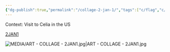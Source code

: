 ```yaml
---
{"dg-publish":true,"permalink":"/collage-2-jan-1/","tags":["c/flag","c/US","c/sign","c/N/jonny","c/colour-yellow","c/colour-blue","c/trip","c/N/CK","collage/year-2021","collage/series/self"],"created":"2024-06-28T12:56:50.000-04:00","updated":"2025-08-28T13:50:21.374-04:00"}
---
```


Context: Visit to Celia in the US

[2JAN1](https://www.instagram.com/p/CJowzRShmHF/)

![MEDIA/ART - COLLAGE - 2JAN1.jpg|ART - COLLAGE - 2JAN1.jpg](/img/user/MEDIA/ART%20-%20COLLAGE%20-%202JAN1.jpg)
